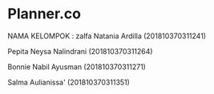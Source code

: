 # Planner.co

NAMA KELOMPOK :
zalfa Natania Ardilla (201810370311241)

Pepita Neysa Nalindrani (201810370311264)

Bonnie Nabil Ayusman (201810370311271)

Salma Aulianissa' (201810370311351)
